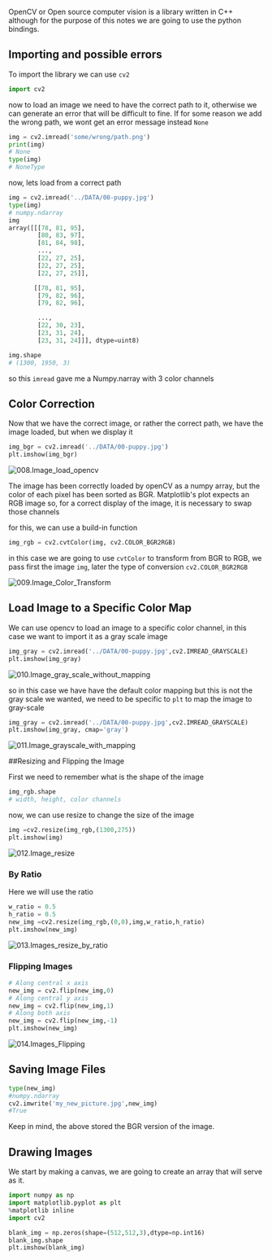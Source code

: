 OpenCV or Open source computer vision is a library written in C++ although for the purpose of this notes we are going to use the python bindings.

## Importing and possible errors

To import the library we can use `cv2`

```python
import cv2
```

now to load an image we need to have the correct path to it, otherwise we can generate an error that will be difficult to fine. If for some reason we add the wrong path, we wont get an error message instead `None`

```python
img = cv2.imread('some/wrong/path.png')
print(img)
# None
type(img)
# NoneType
```

now, lets load from a correct path

```python
img = cv2.imread('../DATA/00-puppy.jpg')
type(img)
# numpy.ndarray
img
array([[[78, 81, 95],
        [80, 83, 97],
        [81, 84, 98],
        ...,
        [22, 27, 25],
        [22, 27, 25],
        [22, 27, 25]],

       [[78, 81, 95],
        [79, 82, 96],
        [79, 82, 96],

        ...,
        [22, 30, 23],
        [23, 31, 24],
        [23, 31, 24]]], dtype=uint8)

img.shape
# (1300, 1950, 3)
```
so this `imread` gave me a Numpy.narray with 3 color channels

## Color Correction

Now that we have the correct image, or rather the correct path, we have the image loaded, but when we display it

```python
img_bgr = cv2.imread('../DATA/00-puppy.jpg')
plt.imshow(img_bgr)
```
![008.Image_load_opencv](images/008.Image_load_opencv.png)

The image has been correctly loaded by openCV as a numpy array, but the color of each pixel has been sorted as BGR. Matplotlib's plot expects an RGB image so, for a correct display of the image, it is necessary to swap those channels

for this, we can use a build-in function
```python
img_rgb = cv2.cvtColor(img, cv2.COLOR_BGR2RGB)
```

in this case we are going to use `cvtColor` to transform from BGR to RGB, we pass first the image `img`, later the type of conversion `cv2.COLOR_BGR2RGB`

![009.Image_Color_Transform](images/009.Image_Color_Transform.png)

## Load Image to a Specific Color Map

We can use opencv to load an image to a specific color channel, in this case we want to import it as a gray scale image

```python
img_gray = cv2.imread('../DATA/00-puppy.jpg',cv2.IMREAD_GRAYSCALE)
plt.imshow(img_gray)
```

![010.Image_gray_scale_without_mapping](images/010.Image_gray_scale_without_mapping.png)

so in this case we have have the default color mapping but this is not the gray scale we wanted, we need to be specific to `plt` to map the image to gray-scale

```python
img_gray = cv2.imread('../DATA/00-puppy.jpg',cv2.IMREAD_GRAYSCALE)
plt.imshow(img_gray, cmap='gray')
```

![011.Image_grayscale_with_mapping](images/011.Image_grayscale_with_mapping.png)

##Resizing and Flipping the Image

First we need to remember what is the shape of the image

```python
img_rgb.shape
# width, height, color channels
```

now, we can use resize to change the size of the image

```python
img =cv2.resize(img_rgb,(1300,275))
plt.imshow(img)
```

![012.Image_resize](images/012.Image_resize.png)

### By Ratio

Here we will use the ratio

```python
w_ratio = 0.5
h_ratio = 0.5
new_img =cv2.resize(img_rgb,(0,0),img,w_ratio,h_ratio)
plt.imshow(new_img)
```
![013.Images_resize_by_ratio](images/013.Images_resize_by_ratio.png)

### Flipping Images

```python
# Along central x axis
new_img = cv2.flip(new_img,0)
# Along central y axis
new_img = cv2.flip(new_img,1)
# Along both axis
new_img = cv2.flip(new_img,-1)
plt.imshow(new_img)
```
![014.Images_Flipping](images/014.Images_Flipping.png)

## Saving Image Files

```python
type(new_img)
#numpy.ndarray
cv2.imwrite('my_new_picture.jpg',new_img)
#True
```
Keep in mind, the above stored the BGR version of the image.

## Drawing Images

We start by making a canvas, we are going to create an array that will serve as it.

```python
import numpy as np
import matplotlib.pyplot as plt
%matplotlib inline
import cv2

blank_img = np.zeros(shape=(512,512,3),dtype=np.int16)
blank_img.shape
plt.imshow(blank_img)
```
